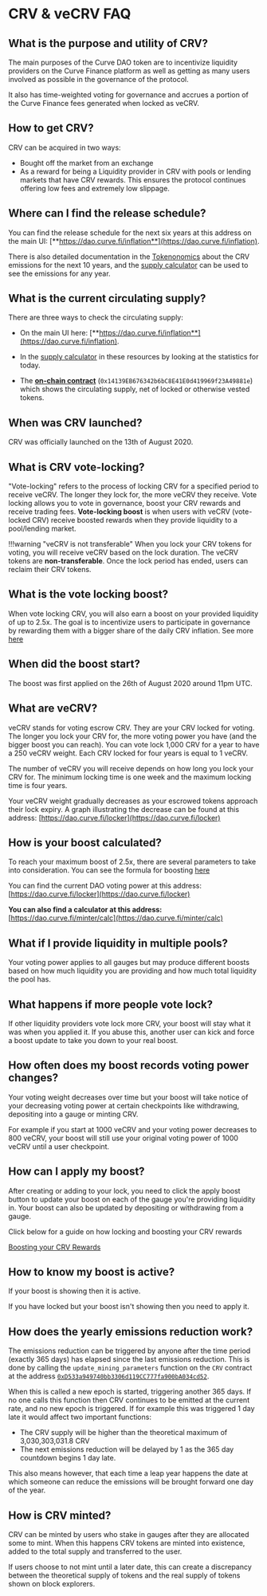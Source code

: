 <h1>CRV & veCRV FAQ</h1>

## **What is the purpose and utility of CRV?**

The main purposes of the Curve DAO token are to incentivize liquidity providers on the Curve Finance platform as well as getting as many users involved as possible in the governance of the protocol.

It also has time-weighted voting for governance and accrues a portion of the Curve Finance fees generated when locked as veCRV.

## **How to get CRV?**

CRV can be acquired in two ways:

* Bought off the market from an exchange
* As a reward for being a Liquidity provider in CRV with pools or lending markets that have CRV rewards. This ensures the protocol continues offering low fees and extremely low slippage.

## **Where can I find the release schedule?**

You can find the release schedule for the next six years at this address on the main UI: [**https://dao.curve.fi/inflation**](https://dao.curve.fi/inflation)​.

There is also detailed documentation in the [Tokenonomics](./crv-tokenonomics.md#crv-emissions-for-the-next-10-years) about the CRV emissions for the next 10 years, and the [supply calculator](./crv-tokenonomics.md#supply-calculator) can be used to see the emissions for any year.

## **What is the current circulating supply?**

There are three ways to check the circulating supply:

* On the main UI here: [**https://dao.curve.fi/inflation**](https://dao.curve.fi/inflation).

* In the [supply calculator](./crv-tokenonomics.md#supply-calculator) in these resources by looking at the statistics for today.

* The [**on-chain contract**](https://etherscan.io/address/0x14139EB676342b6bC8E41E0d419969f23A49881e) (`0x14139EB676342b6bC8E41E0d419969f23A49881e`) which shows the circulating supply, net of locked or otherwise vested tokens.

## **When was CRV launched?**

CRV was officially launched on the 13th of August 2020.

## **What is CRV vote-locking?**

"Vote-locking" refers to the process of locking CRV for a specified period to receive veCRV. The longer they lock for, the more veCRV they receive. Vote locking allows you to vote in governance, boost your CRV rewards and receive trading fees.  **Vote-locking boost** is when users with veCRV (vote-locked CRV) receive boosted rewards when they provide liquidity to a pool/lending market.

!!!warning "veCRV is not transferable"
    When you lock your CRV tokens for voting, you will receive veCRV based on the lock duration. The veCRV tokens are **non-transferable**. Once the lock period has ended, users can reclaim their CRV tokens.

## **What is the vote locking boost?**

When vote locking CRV, you will also earn a boost on your provided liquidity of up to 2.5x. The goal is to incentivize users to participate in governance by rewarding them with a bigger share of the daily CRV inflation.  See more [here](../reward-gauges/boosting-your-crv-rewards.md)

## **When did the boost start?**

The boost was first applied on the 26th of August 2020 around 11pm UTC.

## **What are veCRV?**

veCRV stands for voting escrow CRV. They are your CRV locked for voting. The longer you lock your CRV for, the more voting power you have (and the bigger boost you can reach). You can vote lock 1,000 CRV for a year to have a 250 veCRV weight. Each CRV locked for four years is equal to 1 veCRV.

The number of veCRV you will receive depends on how long you lock your CRV for. The minimum locking time is one week and the maximum locking time is four years.

Your veCRV weight gradually decreases as your escrowed tokens approach their lock expiry. A graph illustrating the decrease can be found at this address: [https://dao.curve.fi/locker](https://dao.curve.fi/locker)​

## **How is your boost calculated?**

To reach your maximum boost of 2.5x, there are several parameters to take into consideration.  You can see the formula for boosting [here](../reward-gauges/boosting-your-crv-rewards.md#formula)

You can find the current DAO voting power at this address: [https://dao.curve.fi/locker](https://dao.curve.fi/locker)​

**You can also find a calculator at this address:** [https://dao.curve.fi/minter/calc](https://dao.curve.fi/minter/calc)​

## **What if I provide liquidity in multiple pools?**

Your voting power applies to all gauges but may produce different boosts based on how much liquidity you are providing and how much total liquidity the pool has.

## **What happens if more people vote lock?**

If other liquidity providers vote lock more CRV, your boost will stay what it was when you applied it. If you abuse this, another user can kick and force a boost update to take you down to your real boost.

## **How often does my boost records voting power changes?**

Your voting weight decreases over time but your boost will take notice of your decreasing voting power at certain checkpoints like withdrawing, depositing into a gauge or minting CRV.

For example if you start at 1000 veCRV and your voting power decreases to 800 veCRV, your boost will still use your original voting power of 1000 veCRV until a user checkpoint.

## **How can I apply my boost?**

After creating or adding to your lock, you need to click the apply boost button to update your boost on each of the gauge you're providing liquidity in. Your boost can also be updated by depositing or withdrawing from a gauge.

Click below for a guide on how locking and boosting your CRV rewards

[Boosting your CRV Rewards](../reward-gauges/boosting-your-crv-rewards.md)

## **How to know my boost is active?**

If your boost is showing then it is active.

If you have locked but your boost isn't showing then you need to apply it.

## **How does the yearly emissions reduction work?**

The emissions reduction can be triggered by anyone after the time period (exactly 365 days) has elapsed since the last emissions reduction.  This is done by calling the `update_mining_parameters` function on the `CRV` contract at the address [`0xD533a949740bb3306d119CC777fa900bA034cd52`](https://etherscan.io/token/0xD533a949740bb3306d119CC777fa900bA034cd52).

When this is called a new epoch is started, triggering another 365 days.  If no one calls this function then CRV continues to be emitted at the current rate, and no new epoch is triggered.  If for example this was triggered 1 day late it would affect two important functions:

* The CRV supply will be higher than the theoretical maximum of 3,030,303,031.8 CRV
* The next emissions reduction will be delayed by 1 as the 365 day countdown begins 1 day late.

This also means however, that each time a leap year happens the date at which someone can reduce the emissions will be brought forward one day of the year.

## **How is CRV minted?**

CRV can be minted by users who stake in gauges after they are allocated some to mint.  When this happens CRV tokens are minted into existence, added to the total supply and transferred to the user.

If users choose to not mint until a later date, this can create a discrepancy between the theoretical supply of tokens and the real supply of tokens shown on block explorers.